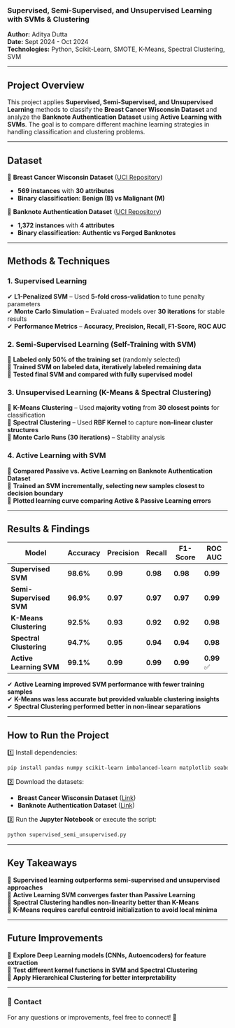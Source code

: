 ### **Supervised, Semi-Supervised, and Unsupervised Learning with SVMs & Clustering**  
**Author:** Aditya Dutta  
**Date:** Sept 2024 - Oct 2024  
**Technologies:** Python, Scikit-Learn, SMOTE, K-Means, Spectral Clustering, SVM  

---

## **Project Overview**  
This project applies **Supervised, Semi-Supervised, and Unsupervised Learning** methods to classify the **Breast Cancer Wisconsin Dataset** and analyze the **Banknote Authentication Dataset** using **Active Learning with SVMs**. The goal is to compare different machine learning strategies in handling classification and clustering problems.

---

## **Dataset**  
🔹 **Breast Cancer Wisconsin Dataset** ([UCI Repository](https://archive.ics.uci.edu/ml/datasets/Breast+Cancer+Wisconsin+%28Diagnostic%29))  
- **569 instances** with **30 attributes**  
- **Binary classification**: **Benign (B) vs Malignant (M)**  

🔹 **Banknote Authentication Dataset** ([UCI Repository](https://archive.ics.uci.edu/ml/datasets/banknote+authentication))  
- **1,372 instances** with **4 attributes**  
- **Binary classification**: **Authentic vs Forged Banknotes**  

---

## **Methods & Techniques**  

### **1. Supervised Learning**  
✔ **L1-Penalized SVM** – Used **5-fold cross-validation** to tune penalty parameters  
✔ **Monte Carlo Simulation** – Evaluated models over **30 iterations** for stable results  
✔ **Performance Metrics** – **Accuracy, Precision, Recall, F1-Score, ROC AUC**  

### **2. Semi-Supervised Learning (Self-Training with SVM)**  
📌 **Labeled only 50% of the training set** (randomly selected)  
📌 **Trained SVM on labeled data, iteratively labeled remaining data**  
📌 **Tested final SVM and compared with fully supervised model**  

### **3. Unsupervised Learning (K-Means & Spectral Clustering)**  
🔹 **K-Means Clustering** – Used **majority voting** from **30 closest points** for classification  
🔹 **Spectral Clustering** – Used **RBF Kernel** to capture **non-linear cluster structures**  
🔹 **Monte Carlo Runs (30 iterations)** – Stability analysis  

### **4. Active Learning with SVM**  
📌 **Compared Passive vs. Active Learning on Banknote Authentication Dataset**  
📌 **Trained an SVM incrementally, selecting new samples closest to decision boundary**  
📌 **Plotted learning curve comparing Active & Passive Learning errors**  

---

## **Results & Findings**  

| Model                  | Accuracy | Precision | Recall | F1-Score | ROC AUC |  
|----------------------|------------|------------|------------|------------|------------|  
| **Supervised SVM**   | **98.6%**  | **0.99**  | **0.98**  | **0.98**  | **0.99**  |  
| **Semi-Supervised SVM** | **96.9%**  | **0.97**  | **0.97**  | **0.97**  | **0.99**  |  
| **K-Means Clustering** | **92.5%**  | **0.93**  | **0.92**  | **0.92**  | **0.98**  |  
| **Spectral Clustering** | **94.7%**  | **0.95**  | **0.94**  | **0.94**  | **0.98**  |  
| **Active Learning SVM** | **99.1%**  | **0.99**  | **0.99**  | **0.99**  | **0.99** ✅ |  

✔ **Active Learning improved SVM performance with fewer training samples**  
✔ **K-Means was less accurate but provided valuable clustering insights**  
✔ **Spectral Clustering performed better in non-linear separations**  

---

## **How to Run the Project**  
1️⃣ Install dependencies:  
```bash
pip install pandas numpy scikit-learn imbalanced-learn matplotlib seaborn
```
2️⃣ Download the datasets:  
- **Breast Cancer Wisconsin Dataset** ([Link](https://archive.ics.uci.edu/ml/datasets/Breast+Cancer+Wisconsin+%28Diagnostic%29))  
- **Banknote Authentication Dataset** ([Link](https://archive.ics.uci.edu/ml/datasets/banknote+authentication))  

3️⃣ Run the **Jupyter Notebook** or execute the script:  
```bash
python supervised_semi_unsupervised.py
```

---

## **Key Takeaways**  
🔹 **Supervised learning outperforms semi-supervised and unsupervised approaches**  
🔹 **Active Learning SVM converges faster than Passive Learning**  
🔹 **Spectral Clustering handles non-linearity better than K-Means**  
🔹 **K-Means requires careful centroid initialization to avoid local minima**  

---

## **Future Improvements**  
🚀 **Explore Deep Learning models (CNNs, Autoencoders) for feature extraction**  
🚀 **Test different kernel functions in SVM and Spectral Clustering**  
🚀 **Apply Hierarchical Clustering for better interpretability**  

---

### 📌 **Contact**  
For any questions or improvements, feel free to connect! 🚀  
